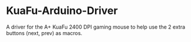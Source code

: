 # KuaFu-Arduino-Driver
A driver for the A+ KuaFu 2400 DPI gaming mouse to help use the 2 extra buttons (next, prev) as macros.
